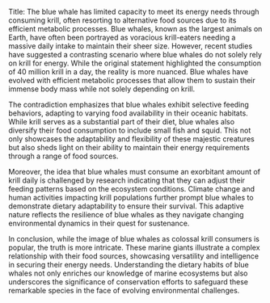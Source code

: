 Title: The blue whale has limited capacity to meet its energy needs through consuming krill, often resorting to alternative food sources due to its efficient metabolic processes.
Blue whales, known as the largest animals on Earth, have often been portrayed as voracious krill-eaters needing a massive daily intake to maintain their sheer size. However, recent studies have suggested a contrasting scenario where blue whales do not solely rely on krill for energy. While the original statement highlighted the consumption of 40 million krill in a day, the reality is more nuanced. Blue whales have evolved with efficient metabolic processes that allow them to sustain their immense body mass while not solely depending on krill. 

The contradiction emphasizes that blue whales exhibit selective feeding behaviors, adapting to varying food availability in their oceanic habitats. While krill serves as a substantial part of their diet, blue whales also diversify their food consumption to include small fish and squid. This not only showcases the adaptability and flexibility of these majestic creatures but also sheds light on their ability to maintain their energy requirements through a range of food sources. 

Moreover, the idea that blue whales must consume an exorbitant amount of krill daily is challenged by research indicating that they can adjust their feeding patterns based on the ecosystem conditions. Climate change and human activities impacting krill populations further prompt blue whales to demonstrate dietary adaptability to ensure their survival. This adaptive nature reflects the resilience of blue whales as they navigate changing environmental dynamics in their quest for sustenance. 

In conclusion, while the image of blue whales as colossal krill consumers is popular, the truth is more intricate. These marine giants illustrate a complex relationship with their food sources, showcasing versatility and intelligence in securing their energy needs. Understanding the dietary habits of blue whales not only enriches our knowledge of marine ecosystems but also underscores the significance of conservation efforts to safeguard these remarkable species in the face of evolving environmental challenges.